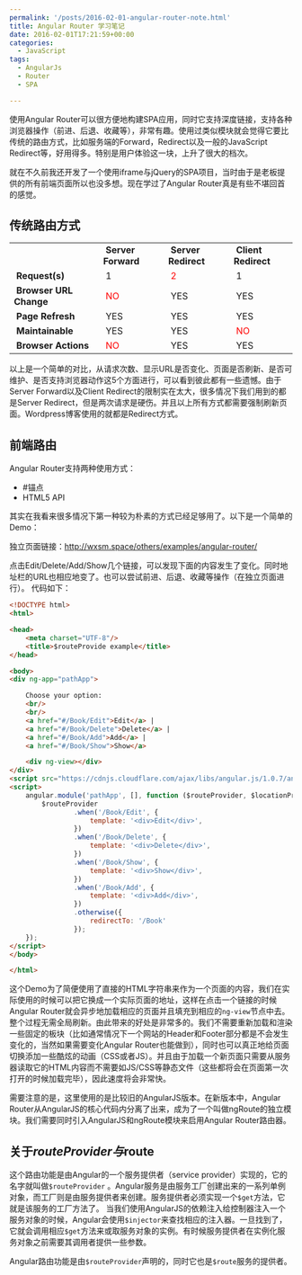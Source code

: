 ```yaml
---
permalink: '/posts/2016-02-01-angular-router-note.html'
title: Angular Router 学习笔记
date: 2016-02-01T17:21:59+00:00
categories:
  - JavaScript
tags:
  - AngularJs
  - Router
  - SPA

---
```




使用Angular Router可以很方便地构建SPA应用，同时它支持深度链接，支持各种浏览器操作（前进、后退、收藏等），非常有趣。使用过类似模块就会觉得它要比传统的路由方式，比如服务端的Forward，Redirect以及一般的JavaScript Redirect等，好用得多。特别是用户体验这一块，上升了很大的档次。

就在不久前我还开发了一个使用iframe与jQuery的SPA项目，当时由于是老板提供的所有前端页面所以也没多想。现在学过了Angular Router真是有些不堪回首的感觉。

<!--more-->

## 传统路由方式

<div class="table-responsive">
  <table class="table table-bordered table-hover">
    <tr>
      <td>
      </td>
      <td>
         <strong>Server Forward</strong>
      </td>
      <td>
         <strong>Server Redirect</strong>
      </td>
      <td>
         <strong>Client Redirect</strong>
      </td>
    </tr>
    <tr>
      <td>
         <strong>Request(s) </strong>
      </td>
      <td>
         1
      </td>
      <td>
         <span style="color: #ff0000;">2</span>
      </td>
      <td>
         1
      </td>
    </tr>
    <tr>
      <td>
         <strong>Browser URL Change</strong>
      </td>
      <td>
         <span style="color: #ff0000;">NO</span>
      </td>
      <td>
         YES
      </td>
      <td>
         YES
      </td>
    </tr>
    <tr>
      <td>
         <strong>Page Refresh </strong>
      </td>
      <td>
         YES
      </td>
      <td>
         YES
      </td>
      <td>
         YES
      </td>
    </tr>
    <tr>
      <td>
         <strong>Maintainable</strong>
      </td>
      <td>
         YES
      </td>
      <td>
         YES
      </td>
      <td>
         <span style="color: #ff0000;">NO</span>
      </td>
    </tr>
    <tr>
      <td>
         <strong>Browser Actions</strong>
      </td>
      <td>
         <span style="color: #ff0000;">NO</span>
      </td>
      <td>
         YES
      </td>
      <td>
         YES
      </td>
    </tr>
  </table>
</div>

以上是一个简单的对比，从请求次数、显示URL是否变化、页面是否刷新、是否可维护、是否支持浏览器动作这5个方面进行，可以看到彼此都有一些遗憾。由于Server Forward以及Client Redirect的限制实在太大，很多情况下我们用到的都是Server Redirect，但是两次请求是硬伤。并且以上所有方式都需要强制刷新页面。Wordpress博客使用的就都是Redirect方式。

## 前端路由

Angular Router支持两种使用方式：

  * #锚点
  * HTML5 API

其实在我看来很多情况下第一种较为朴素的方式已经足够用了。以下是一个简单的Demo：



独立页面链接：<a href="http://wxsm.space/others/examples/angular-router/" target="_blank">http://wxsm.space/others/examples/angular-router/</a>

点击Edit/Delete/Add/Show几个链接，可以发现下面的内容发生了变化。同时地址栏的URL也相应地变了。也可以尝试前进、后退、收藏等操作（在独立页面进行）。 代码如下：

```html
<!DOCTYPE html>
<html>

<head>
    <meta charset="UTF-8"/>
    <title>$routeProvide example</title>
</head>

<body>
<div ng-app="pathApp">

    Choose your option:
    <br/>
    <br/>
    <a href="#/Book/Edit">Edit</a> |
    <a href="#/Book/Delete">Delete</a> |
    <a href="#/Book/Add">Add</a> |
    <a href="#/Book/Show">Show</a>

    <div ng-view></div>
</div>
<script src="https://cdnjs.cloudflare.com/ajax/libs/angular.js/1.0.7/angular.min.js"></script>
<script>
    angular.module('pathApp', [], function ($routeProvider, $locationProvider) {
        $routeProvider
                .when('/Book/Edit', {
                    template: '<div>Edit</div>',
                })
                .when('/Book/Delete', {
                    template: '<div>Delete</div>',
                })
                .when('/Book/Show', {
                    template: '<div>Show</div>',
                })
                .when('/Book/Add', {
                    template: '<div>Add</div>',
                })
                .otherwise({
                    redirectTo: '/Book'
                });
    });
</script>
</body>

</html>
```

这个Demo为了简便使用了直接的HTML字符串来作为一个页面的内容，我们在实际使用的时候可以把它换成一个实际页面的地址，这样在点击一个链接的时候Angular Router就会异步地加载相应的页面并且填充到相应的`ng-view`节点中去。整个过程无需全局刷新。由此带来的好处是非常多的。我们不需要重新加载和渲染一些固定的板块（比如通常情况下一个网站的Header和Footer部分都是不会发生变化的，当然如果需要变化Angular Router也能做到），同时也可以真正地给页面切换添加一些酷炫的动画（CSS或者JS）。并且由于加载一个新页面只需要从服务器读取它的HTML内容而不需要如JS/CSS等静态文件（这些都将会在页面第一次打开的时候加载完毕），因此速度将会非常快。

需要注意的是，这里使用的是比较旧的AngularJS版本。在新版本中，Angular Router从AngularJS的核心代码内分离了出来，成为了一个叫做ngRoute的独立模块。我们需要同时引入AngularJS和ngRoute模块来启用Angular Router路由器。

## 关于$routeProvider与$route

这个路由功能是由Angular的一个服务提供者（service provider）实现的，它的名字就叫做`$routeProvider` 。Angular服务是由服务工厂创建出来的一系列单例对象，而工厂则是由服务提供者来创建。服务提供者必须实现一个`$get`方法，它就是该服务的工厂方法了。 当我们使用AngularJS的依赖注入给控制器注入一个服务对象的时候，Angular会使用`$injector`来查找相应的注入器。一旦找到了，它就会调用相应`$get`方法来或取服务对象的实例。有时候服务提供者在实例化服务对象之前需要其调用者提供一些参数。

Angular路由功能是由`$routeProvider`声明的，同时它也是`$route`服务的提供者。
